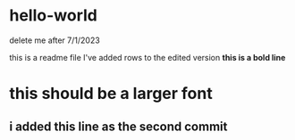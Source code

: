 # hello-world
delete me after 7/1/2023

this is a readme file
I've added rows to the edited version 
<b>this is a bold line</b>
<h1>this should be a larger font</h1>
<h2>i added this line as the second commit</h2>

